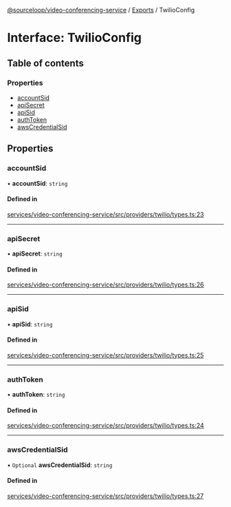 [@sourceloop/video-conferencing-service](../README.md) / [Exports](../modules.md) / TwilioConfig

# Interface: TwilioConfig

## Table of contents

### Properties

- [accountSid](TwilioConfig.md#accountsid)
- [apiSecret](TwilioConfig.md#apisecret)
- [apiSid](TwilioConfig.md#apisid)
- [authToken](TwilioConfig.md#authtoken)
- [awsCredentialSid](TwilioConfig.md#awscredentialsid)

## Properties

### accountSid

• **accountSid**: `string`

#### Defined in

[services/video-conferencing-service/src/providers/twilio/types.ts:23](https://github.com/sourcefuse/loopback4-microservice-catalog/blob/089fc2dc0/services/video-conferencing-service/src/providers/twilio/types.ts#L23)

___

### apiSecret

• **apiSecret**: `string`

#### Defined in

[services/video-conferencing-service/src/providers/twilio/types.ts:26](https://github.com/sourcefuse/loopback4-microservice-catalog/blob/089fc2dc0/services/video-conferencing-service/src/providers/twilio/types.ts#L26)

___

### apiSid

• **apiSid**: `string`

#### Defined in

[services/video-conferencing-service/src/providers/twilio/types.ts:25](https://github.com/sourcefuse/loopback4-microservice-catalog/blob/089fc2dc0/services/video-conferencing-service/src/providers/twilio/types.ts#L25)

___

### authToken

• **authToken**: `string`

#### Defined in

[services/video-conferencing-service/src/providers/twilio/types.ts:24](https://github.com/sourcefuse/loopback4-microservice-catalog/blob/089fc2dc0/services/video-conferencing-service/src/providers/twilio/types.ts#L24)

___

### awsCredentialSid

• `Optional` **awsCredentialSid**: `string`

#### Defined in

[services/video-conferencing-service/src/providers/twilio/types.ts:27](https://github.com/sourcefuse/loopback4-microservice-catalog/blob/089fc2dc0/services/video-conferencing-service/src/providers/twilio/types.ts#L27)
